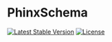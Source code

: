 # PhinxSchema

[![Latest Stable Version](https://poser.pugx.org/zxin/think-symfony-bridge/v/stable)](https://packagist.org/packages/zxin/think-symfony-bridge)
[![License](https://poser.pugx.org/zxin/think-symfony-bridge/license)](https://packagist.org/packages/zxin/think-symfony-bridge)

